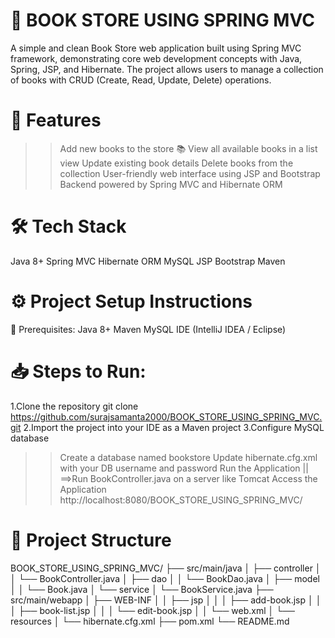 📖 BOOK STORE USING SPRING MVC
===============================
A simple and clean Book Store web application built using Spring MVC framework, demonstrating core web development concepts with Java, Spring, JSP, and Hibernate. The project allows users to manage a collection of books with CRUD (Create, Read, Update, Delete) operations.

📌 Features
============
>> Add new books to the store 📚
>> View all available books in a list view
>>Update existing book details
>>Delete books from the collection
>>User-friendly web interface using JSP and Bootstrap
>>Backend powered by Spring MVC and Hibernate ORM

🛠️ Tech Stack
================
Java 8+
Spring MVC
Hibernate ORM
MySQL
JSP
Bootstrap
Maven

⚙️ Project Setup Instructions
===============================
🔽 Prerequisites:
Java 8+
Maven
MySQL
IDE (IntelliJ IDEA / Eclipse)

📥 Steps to Run:
==================
1.Clone the repository
  git clone https://github.com/surajsamanta2000/BOOK_STORE_USING_SPRING_MVC.git
2.Import the project into your IDE as a Maven project
3.Configure MySQL database

  >>Create a database named bookstore
  >>Update hibernate.cfg.xml with your DB username and password
  >>Run the Application
      ||
       ==>Run BookController.java on a server like Tomcat
  >>Access the Application
     http://localhost:8080/BOOK_STORE_USING_SPRING_MVC/

📂 Project Structure
======================

BOOK_STORE_USING_SPRING_MVC/
├── src/main/java
│   ├── controller
│   │   └── BookController.java
│   ├── dao
│   │   └── BookDao.java
│   ├── model
│   │   └── Book.java
│   └── service
│       └── BookService.java
├── src/main/webapp
│   ├── WEB-INF
│   │   ├── jsp
│   │   │   ├── add-book.jsp
│   │   │   ├── book-list.jsp
│   │   │   └── edit-book.jsp
│   │   └── web.xml
│   └── resources
│       └── hibernate.cfg.xml
├── pom.xml
└── README.md
